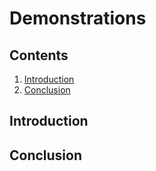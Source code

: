 # Demonstrations

## Contents

1. [Introduction](#introduction)
2. [Conclusion](#conclusion)

<a name="introduction"></a>
## Introduction

<a name="conclusion"></a>
## Conclusion
